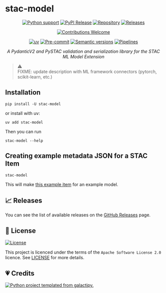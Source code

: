 # stac-model

<!--lint disable no-html -->

<div align="center">

[![Python support][bp1]][bp2]
[![PyPI Release][bp3]][bp2]
[![Repository][bscm1]][bp4]
[![Releases][bscm2]][bp5]

[![Contributions Welcome][bp8]][bp9]

[![uv][bp11]][bp12]
[![Pre-commit][bp15]][bp16]
[![Semantic versions][blic3]][bp5]
[![Pipelines][bscm6]][bscm7]

*A PydanticV2 and PySTAC validation and serialization library for the STAC ML Model Extension*

</div>

> ⚠️ <br>
> FIXME: update description with ML framework connectors (pytorch, scikit-learn, etc.)

## Installation

```shell
pip install -U stac-model
```

or install with uv:

```shell
uv add stac-model
```

Then you can run

```shell
stac-model --help
```

## Creating example metadata JSON for a STAC Item

```shell
stac-model
```

This will make [this example item](./examples/item_basic.json) for an example model.

## 📈 Releases

You can see the list of available releases on the [GitHub Releases][github-releases] page.

## 📄 License

[![License][blic1]][blic2]

This project is licenced under the terms of the `Apache Software License 2.0` licence.
See [LICENSE][blic2] for more details.

## 💗 Credits

[![Python project templated from galactipy.][bp6]][bp7]

<!-- Anchors -->

[bp1]: https://img.shields.io/pypi/pyversions/stac-model?style=for-the-badge

[bp2]: https://pypi.org/project/stac-model/

[bp3]: https://img.shields.io/pypi/v/stac-model?style=for-the-badge&logo=pypi&color=3775a9

[bp4]: https://github.com/stac-extensions/mlm

[bp5]: https://github.com/stac-extensions/mlm/releases

[bp6]: https://img.shields.io/badge/made%20with-galactipy%20%F0%9F%8C%8C-179287?style=for-the-badge&labelColor=193A3E

[bp7]: https://kutt.it/7fYqQl

[bp8]: https://img.shields.io/static/v1.svg?label=Contributions&message=Welcome&color=0059b3&style=for-the-badge

[bp9]: https://github.com/stac-extensions/mlm/blob/main/CONTRIBUTING.md

[bp11]: https://img.shields.io/endpoint?url=https://raw.githubusercontent.com/astral-sh/uv/main/assets/badge/v0.json&style=for-the-badge

[bp12]: https://docs.astral.sh/uv/

[bp15]: https://img.shields.io/badge/pre--commit-enabled-brightgreen?logo=pre-commit&logoColor=white&style=for-the-badge

[bp16]: https://github.com/stac-extensions/mlm/blob/main/.pre-commit-config.yaml

[blic1]: https://img.shields.io/github/license/stac-extensions/mlm?style=for-the-badge

[blic2]: https://github.com/stac-extensions/mlm/blob/main/LICENSE

[blic3]: https://img.shields.io/badge/%F0%9F%93%A6-semantic%20versions-4053D6?style=for-the-badge

[github-releases]: https://github.com/stac-extensions/mlm/releases

[bscm1]: https://img.shields.io/badge/GitHub-100000?style=for-the-badge&logo=github&logoColor=white

[bscm2]: https://img.shields.io/github/v/release/stac-extensions/mlm?filter=stac-model-v*&style=for-the-badge&logo=semantic-release&color=347d39

[bscm6]: https://img.shields.io/github/actions/workflow/status/stac-extensions/mlm/publish.yaml?style=for-the-badge&logo=github

[bscm7]: https://github.com/stac-extensions/mlm/blob/main/.github/workflows/publish.yaml

[hub1]: https://docs.github.com/en/code-security/dependabot/dependabot-version-updates/configuring-dependabot-version-updates#enabling-dependabot-version-updates

[hub2]: https://github.com/marketplace/actions/close-stale-issues

[hub6]: https://docs.github.com/en/code-security/dependabot

[hub8]: https://github.com/stac-extensions/mlm/blob/main/.github/release-drafter.yml

[hub9]: https://github.com/stac-extensions/mlm/blob/main/.github/.stale.yml
